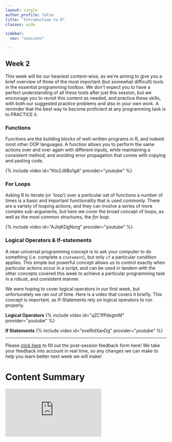 ```yaml
---
layout: single
author_profile: false
title: "Introduction to R"
classes: wide

sidebar:
  nav: "sessions"

---
```


## Week 2

This week will be our heaviest content-wise, as we're aiming to give you a brief overview of three of the most important (but somewhat difficult) tools in the essential programming toolbox. We don't expect you to have a perfect understanding of all these tools after just this session, but we encourage you to revisit this content as needed, and practice these skills, with both our suggested practice problems and also in your own work. A reminder that the best way to become proficient at any programming task is to PRACTICE it.

### Functions

Functions are the building blocks of well-written programs in R, and indeed most other OOP languages. A function allows you to perform the same actions over and over again with different inputs, while maintaining a consistent method, and avoiding error propagation that comes with copying and pasting code.

{% include video id="Kto2J6Bo1gA" provider="youtube" %}

### For Loops

Asking R to iterate (or 'loop') over a particular set of functions a number of times is a basic and important functionality that is used commonly. There are a variety of looping actions, and they can involve a series of more complex sub-arguments, but here we cover the broad concept of loops, as well as the most common structures, the *for loop*.

{% include video id="AJIqKDgNorg" provider="youtube" %}

### Logical Operators & If-statements

A near-universal programming concept is to ask your computer to do something (i.e. complete a `statement`), but only `if` a particular condition applies. This simple but powerful concept allows us to control exactly when particular actions occur in a script, and can be used in tandem with the other concepts covered this week to achieve a particular programming task in a robust, and consistent manner.

We were hoping to cover logical operators in our first week, but unfortunately we ran out of time. Here is a video that covers it briefly. This concept is important, as If-Statements rely on logical operators to run properly.

**Logical Operators**
{% include video id="qZC1fPdsgmM" provider="youtube" %}

**If Statements**
{% include video id="eveRidXanDg" provider="youtube" %}

--------------------------------------------------------------------------------

Please [click here](https://forms.gle/gqqyGk2bk55mF54N9) to fill out the post-session feedback form here! We take your feedback into account in real time, so any changes we can make to help you learn better next week we will make!


# Content Summary

<embed src="https://colebrookson.github.io/r-for-biology/sessions/week2.pdf" type="application/pdf" />

